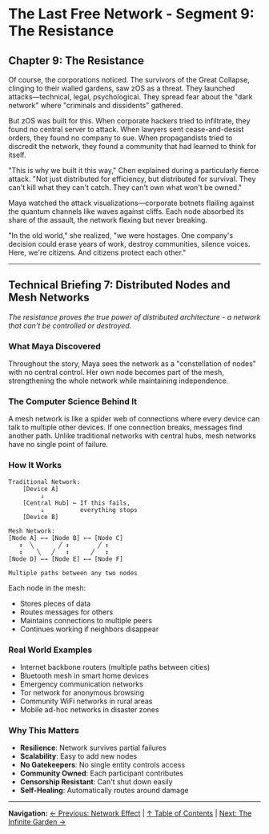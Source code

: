 # The Last Free Network - Segment 9: The Resistance

## Chapter 9: The Resistance

Of course, the corporations noticed. The survivors of the Great Collapse, clinging to their walled gardens, saw zOS as a threat. They launched attacks—technical, legal, psychological. They spread fear about the "dark network" where "criminals and dissidents" gathered.

But zOS was built for this. When corporate hackers tried to infiltrate, they found no central server to attack. When lawyers sent cease-and-desist orders, they found no company to sue. When propagandists tried to discredit the network, they found a community that had learned to think for itself.

"This is why we built it this way," Chen explained during a particularly fierce attack. "Not just distributed for efficiency, but distributed for survival. They can't kill what they can't catch. They can't own what won't be owned."

Maya watched the attack visualizations—corporate botnets flailing against the quantum channels like waves against cliffs. Each node absorbed its share of the assault, the network flexing but never breaking.

"In the old world," she realized, "we were hostages. One company's decision could erase years of work, destroy communities, silence voices. Here, we're citizens. And citizens protect each other."

---

## Technical Briefing 7: Distributed Nodes and Mesh Networks

*The resistance proves the true power of distributed architecture - a network that can't be controlled or destroyed.*

### What Maya Discovered
Throughout the story, Maya sees the network as a "constellation of nodes" with no central control. Her own node becomes part of the mesh, strengthening the whole network while maintaining independence.

### The Computer Science Behind It
A mesh network is like a spider web of connections where every device can talk to multiple other devices. If one connection breaks, messages find another path. Unlike traditional networks with central hubs, mesh networks have no single point of failure.

### How It Works
```
Traditional Network:
    [Device A]
         ↓
    [Central Hub] ← If this fails, 
         ↓          everything stops
    [Device B]

Mesh Network:
[Node A] ←→ [Node B] ←→ [Node C]
   ↕  ╲       ╱ ↕        ╱ ↕
   ↕    ╲   ╱   ↕      ╱   ↕
[Node D] ←→ [Node E] ←→ [Node F]

Multiple paths between any two nodes
```

Each node in the mesh:
- Stores pieces of data
- Routes messages for others
- Maintains connections to multiple peers
- Continues working if neighbors disappear

### Real World Examples
- Internet backbone routers (multiple paths between cities)
- Bluetooth mesh in smart home devices
- Emergency communication networks
- Tor network for anonymous browsing
- Community WiFi networks in rural areas
- Mobile ad-hoc networks in disaster zones

### Why This Matters
- **Resilience**: Network survives partial failures
- **Scalability**: Easy to add new nodes
- **No Gatekeepers**: No single entity controls access
- **Community Owned**: Each participant contributes
- **Censorship Resistant**: Can't shut down easily
- **Self-Healing**: Automatically routes around damage

---

**Navigation:**
[← Previous: Network Effect](./08-network-effect.md) | [↑ Table of Contents](./README.md) | [Next: The Infinite Garden →](./10-infinite-garden-epilogue.md)